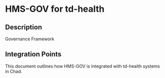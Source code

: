 # HMS-GOV for td-health

## Description

Governance Framework

## Integration Points

This document outlines how HMS-GOV is integrated with td-health systems in Chad.
